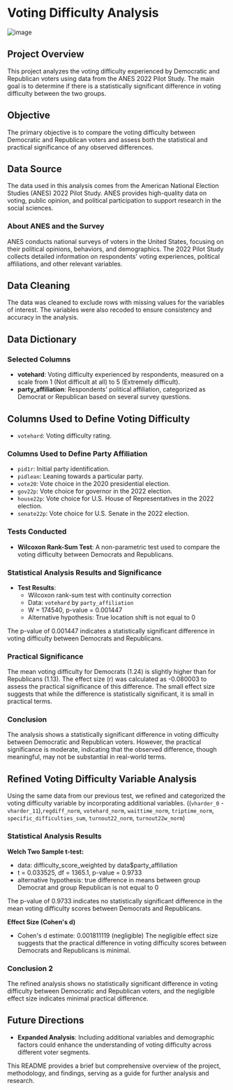 # Voting Difficulty Analysis
![image](https://github.com/v-acha/Statistical-Analysis/assets/166547727/204b5999-12f4-46a6-9129-6e8ab4928b0a)
## Project Overview
This project analyzes the voting difficulty experienced by Democratic and Republican voters using data from the ANES 2022 Pilot Study. The main goal is to determine if there is a statistically significant difference in voting difficulty between the two groups.

## Objective
The primary objective is to compare the voting difficulty between Democratic and Republican voters and assess both the statistical and practical significance of any observed differences.

## Data Source
The data used in this analysis comes from the American National Election Studies (ANES) 2022 Pilot Study. ANES provides high-quality data on voting, public opinion, and political participation to support research in the social sciences.

### About ANES and the Survey
ANES conducts national surveys of voters in the United States, focusing on their political opinions, behaviors, and demographics. The 2022 Pilot Study collects detailed information on respondents' voting experiences, political affiliations, and other relevant variables.

## Data Cleaning
The data was cleaned to exclude rows with missing values for the variables of interest. The variables were also recoded to ensure consistency and accuracy in the analysis.

## Data Dictionary
### Selected Columns
- **votehard**: Voting difficulty experienced by respondents, measured on a scale from 1 (Not difficult at all) to 5 (Extremely difficult).
- **party_affiliation**: Respondents' political affiliation, categorized as Democrat or Republican based on several survey questions.

## Columns Used to Define Voting Difficulty
- `votehard`: Voting difficulty rating.

### Columns Used to Define Party Affiliation
- `pid1r`: Initial party identification.
- `pidlean`: Leaning towards a particular party.
- `vote20`: Vote choice in the 2020 presidential election.
- `gov22p`: Vote choice for governor in the 2022 election.
- `house22p`: Vote choice for U.S. House of Representatives in the 2022 election.
- `senate22p`: Vote choice for U.S. Senate in the 2022 election.

### Tests Conducted
- **Wilcoxon Rank-Sum Test**: A non-parametric test used to compare the voting difficulty between Democrats and Republicans.

### Statistical Analysis Results and Significance
- **Test Results**:
  - Wilcoxon rank-sum test with continuity correction
  - Data: `votehard` by `party_affiliation`
  - W = 174540, p-value = 0.001447
  - Alternative hypothesis: True location shift is not equal to 0

The p-value of 0.001447 indicates a statistically significant difference in voting difficulty between Democrats and Republicans.

### Practical Significance
The mean voting difficulty for Democrats (1.24) is slightly higher than for Republicans (1.13). The effect size (r) was calculated as -0.080003 to assess the practical significance of this difference. The small effect size suggests that while the difference is statistically significant, it is small in practical terms.

### Conclusion
The analysis shows a statistically significant difference in voting difficulty between Democratic and Republican voters. However, the practical significance is moderate, indicating that the observed difference, though meaningful, may not be substantial in real-world terms.

## Refined Voting Difficulty Variable Analysis
Using the same data from our previous test, we refined and categorized the voting difficulty variable by incorporating additional variables.
 ((`vharder_0` - `vharder_11`),`regdiff_norm`, `votehard_norm`, `waittime_norm`, `triptime_norm`, `specific_difficulties_sum`, `turnout22_norm`, `turnout22w_norm`)

### Statistical Analysis Results
**Welch Two Sample t-test:**
- data:  difficulty_score_weighted by data$party_affiliation
- t = 0.033525, df = 1365.1, p-value = 0.9733
- alternative hypothesis: true difference in means between group Democrat and group Republican is not equal to 0

The p-value of 0.9733 indicates no statistically significant difference in the mean voting difficulty scores between Democrats and Republicans.

**Effect Size (Cohen's d)**
- Cohen's d estimate: 0.001811119 (negligible)
The negligible effect size suggests that the practical difference in voting difficulty scores between Democrats and Republicans is minimal.

### Conclusion 2
The refined analysis shows no statistically significant difference in voting difficulty between Democratic and Republican voters, and the negligible effect size indicates minimal practical difference.

## Future Directions
- **Expanded Analysis**: Including additional variables and demographic factors could enhance the understanding of voting difficulty across different voter segments.

This README provides a brief but comprehensive overview of the project, methodology, and findings, serving as a guide for further analysis and research.
